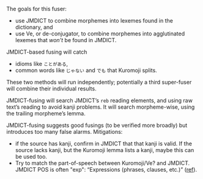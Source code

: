 The goals for this fuser:

- use JMDICT to combine morphemes into lexemes found in the dictionary, and
- use Ve, or de-conjugator, to combine morphemes into agglutinated lexemes that *won’t* be found in JMDICT.

JMDICT-based fusing will catch

- idioms like `ことがある`,
- common words like `じゃない` and `でも` that Kuromoji splits.

These two methods will run independently; potentially a third super-fuser will combine their individual results.

JMDICT-fusing will search JMDICT’s `reb` reading elements, and using raw text’s reading to avoid kanji problems. It will search morpheme-wise, using the trailing morpheme’s lemma.

JMDICT-fusing suggests good fusings (to be verified more broadly) but introduces too many false alarms. Mitigations:

- if the source has kanji, confirm in JMDICT that that kanji is valid. If the source lacks kanji, but the Kuromoji lemma lists a kanji, maybe this can be used too.
- Try to match the part-of-speech between Kuromoji/Ve? and JMDICT. JMDICT POS is often "exp": “Expressions (phrases, clauses, etc.)” ([ref](http://www.edrdg.org/wiki/index.php/Dictionary_Codes)).
